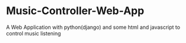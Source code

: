 # Music-Controller-Web-App
A Web Application with python(django) and some html and javascript to control music listening
